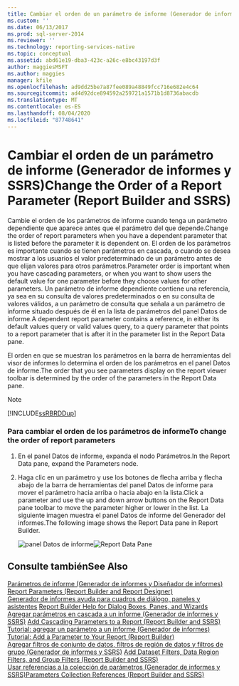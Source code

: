 ```yaml
---
title: Cambiar el orden de un parámetro de informe (Generador de informes y SSRS) | Microsoft Docs
ms.custom: ''
ms.date: 06/13/2017
ms.prod: sql-server-2014
ms.reviewer: ''
ms.technology: reporting-services-native
ms.topic: conceptual
ms.assetid: abd61e19-dba3-423c-a26c-e8bc43197d3f
author: maggiesMSFT
ms.author: maggies
manager: kfile
ms.openlocfilehash: ad9dd25be7a87fee089a48849fcc716e682e4c64
ms.sourcegitcommit: ad4d92dce894592a259721a1571b1d8736abacdb
ms.translationtype: MT
ms.contentlocale: es-ES
ms.lasthandoff: 08/04/2020
ms.locfileid: "87748641"
---
```

# <a name="change-the-order-of-a-report-parameter-report-builder-and-ssrs"></a><span data-ttu-id="f79bb-102">Cambiar el orden de un parámetro de informe (Generador de informes y SSRS)</span><span class="sxs-lookup"><span data-stu-id="f79bb-102">Change the Order of a Report Parameter (Report Builder and SSRS)</span></span>
  <span data-ttu-id="f79bb-103">Cambie el orden de los parámetros de informe cuando tenga un parámetro dependiente que aparece antes que el parámetro del que depende.</span><span class="sxs-lookup"><span data-stu-id="f79bb-103">Change the order of report parameters when you have a dependent parameter that is listed before the parameter it is dependent on.</span></span> <span data-ttu-id="f79bb-104">El orden de los parámetros es importante cuando se tienen parámetros en cascada, o cuando se desea mostrar a los usuarios el valor predeterminado de un parámetro antes de que elijan valores para otros parámetros.</span><span class="sxs-lookup"><span data-stu-id="f79bb-104">Parameter order is important when you have cascading parameters, or when you want to show users the default value for one parameter before they choose values for other parameters.</span></span> <span data-ttu-id="f79bb-105">Un parámetro de informe dependiente contiene una referencia, ya sea en su consulta de valores predeterminados o en su consulta de valores válidos, a un parámetro de consulta que señala a un parámetro de informe situado después de él en la lista de parámetros del panel Datos de informe.</span><span class="sxs-lookup"><span data-stu-id="f79bb-105">A dependent report parameter contains a reference, in either its default values query or valid values query, to a query parameter that points to a report parameter that is after it in the parameter list in the Report Data pane.</span></span>  
  
 <span data-ttu-id="f79bb-106">El orden en que se muestran los parámetros en la barra de herramientas del visor de informes lo determina el orden de los parámetros en el panel Datos de informe.</span><span class="sxs-lookup"><span data-stu-id="f79bb-106">The order that you see parameters display on the report viewer toolbar is determined by the order of the parameters in the Report Data pane.</span></span>  
  
> [!NOTE]  
>  [!INCLUDE[ssRBRDDup](../../includes/ssrbrddup-md.md)]  
  
### <a name="to-change-the-order-of-report-parameters"></a><span data-ttu-id="f79bb-107">Para cambiar el orden de los parámetros de informe</span><span class="sxs-lookup"><span data-stu-id="f79bb-107">To change the order of report parameters</span></span>  
  
1.  <span data-ttu-id="f79bb-108">En el panel Datos de informe, expanda el nodo Parámetros.</span><span class="sxs-lookup"><span data-stu-id="f79bb-108">In the Report Data pane, expand the Parameters node.</span></span>  
  
2.  <span data-ttu-id="f79bb-109">Haga clic en un parámetro y use los botones de flecha arriba y flecha abajo de la barra de herramientas del panel Datos de informe para mover el parámetro hacia arriba o hacia abajo en la lista.</span><span class="sxs-lookup"><span data-stu-id="f79bb-109">Click a parameter and use the up and down arrow buttons on the Report Data pane toolbar to move the parameter higher or lower in the list.</span></span> <span data-ttu-id="f79bb-110">La siguiente imagen muestra el panel Datos de informe del Generador del informes.</span><span class="sxs-lookup"><span data-stu-id="f79bb-110">The following image shows the Report Data pane in Report Builder.</span></span>  
  
     <span data-ttu-id="f79bb-111">![panel Datos de informe](../media/reportdatapane.png "panel Datos de informe")</span><span class="sxs-lookup"><span data-stu-id="f79bb-111">![Report Data Pane](../media/reportdatapane.png "Report Data Pane")</span></span>  
  
## <a name="see-also"></a><span data-ttu-id="f79bb-112">Consulte también</span><span class="sxs-lookup"><span data-stu-id="f79bb-112">See Also</span></span>  
 <span data-ttu-id="f79bb-113">[Parámetros de informe &#40;Generador de informes y Diseñador de informes&#41;](report-parameters-report-builder-and-report-designer.md) </span><span class="sxs-lookup"><span data-stu-id="f79bb-113">[Report Parameters &#40;Report Builder and Report Designer&#41;](report-parameters-report-builder-and-report-designer.md) </span></span>  
 <span data-ttu-id="f79bb-114">[Generador de informes ayuda para cuadros de diálogo, paneles y asistentes](../report-builder-help-for-dialog-boxes-panes-and-wizards.md) </span><span class="sxs-lookup"><span data-stu-id="f79bb-114">[Report Builder Help for Dialog Boxes, Panes, and Wizards](../report-builder-help-for-dialog-boxes-panes-and-wizards.md) </span></span>  
 <span data-ttu-id="f79bb-115">[Agregar parámetros en cascada a un informe &#40;Generador de informes y SSRS&#41;](add-cascading-parameters-to-a-report-report-builder-and-ssrs.md) </span><span class="sxs-lookup"><span data-stu-id="f79bb-115">[Add Cascading Parameters to a Report &#40;Report Builder and SSRS&#41;](add-cascading-parameters-to-a-report-report-builder-and-ssrs.md) </span></span>  
 <span data-ttu-id="f79bb-116">[Tutorial: agregar un parámetro a un informe &#40;Generador de informes&#41;](../tutorial-add-a-parameter-to-your-report-report-builder.md) </span><span class="sxs-lookup"><span data-stu-id="f79bb-116">[Tutorial: Add a Parameter to Your Report &#40;Report Builder&#41;](../tutorial-add-a-parameter-to-your-report-report-builder.md) </span></span>  
 <span data-ttu-id="f79bb-117">[Agregar filtros de conjunto de datos, filtros de región de datos y filtros de grupo &#40;Generador de informes y SSRS&#41;](add-dataset-filters-data-region-filters-and-group-filters.md) </span><span class="sxs-lookup"><span data-stu-id="f79bb-117">[Add Dataset Filters, Data Region Filters, and Group Filters &#40;Report Builder and SSRS&#41;](add-dataset-filters-data-region-filters-and-group-filters.md) </span></span>  
 [<span data-ttu-id="f79bb-118">Usar referencias a la colección de parámetros &#40;Generador de informes y SSRS&#41;</span><span class="sxs-lookup"><span data-stu-id="f79bb-118">Parameters Collection References &#40;Report Builder and SSRS&#41;</span></span>](built-in-collections-parameters-collection-references-report-builder.md)  
  
  
